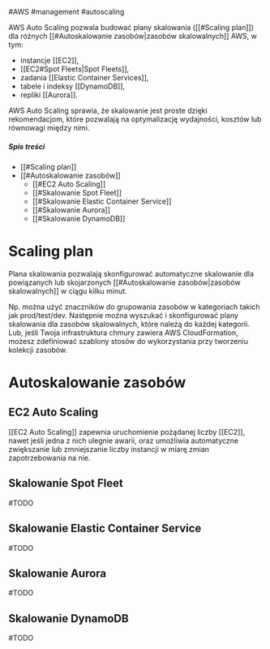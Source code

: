 #AWS #management #autoscaling

AWS Auto Scaling pozwala budować plany skalowania ([[#Scaling plan]]) dla różnych [[#Autoskalowanie zasobów|zasobów skalowalnych]] AWS, w tym:

- instancje [[EC2]],
- [[EC2#Spot Fleets|Spot Fleets]],
- zadania [[Elastic Container Services]],
- tabele i indeksy [[DynamoDB]],
- repliki [[Aurora]].

AWS Auto Scaling sprawia, że skalowanie jest proste dzięki rekomendacjom, które pozwalają na optymalizację wydajności, kosztów lub równowagi między nimi.

##### Spis treści

- [[#Scaling plan]]
- [[#Autoskalowanie zasobów]]
  - [[#EC2 Auto Scaling]]
  - [[#Skalowanie Spot Fleet]]
  - [[#Skalowanie Elastic Container Service]]
  - [[#Skalowanie Aurora]]
  - [[#Skalowanie DynamoDB]]

# Scaling plan

Plana skalowania pozwalają skonfigurować automatyczne skalowanie dla powiązanych lub skojarzonych [[#Autoskalowanie zasobów|zasobów skalowalnych]] w ciągu kilku minut. 

Np. można użyć znaczników do grupowania zasobów w kategoriach takich jak prod/test/dev. Następnie można wyszukać i skonfigurować plany skalowania dla zasobów skalowalnych, które należą do każdej kategorii. 
Lub, jeśli Twoja infrastruktura chmury zawiera AWS CloudFormation, możesz zdefiniować szablony stosów do wykorzystania przy tworzeniu kolekcji zasobów.


# Autoskalowanie zasobów

## EC2 Auto Scaling

[[EC2 Auto Scaling]] zapewnia uruchomienie pożądanej liczby [[EC2]], nawet jeśli jedna z nich ulegnie awarii, oraz umożliwia automatyczne zwiększanie lub zmniejszanie liczby instancji w miarę zmian zapotrzebowania na nie.


## Skalowanie Spot Fleet

#TODO

## Skalowanie Elastic Container Service

#TODO

## Skalowanie Aurora

#TODO

## Skalowanie DynamoDB

#TODO
